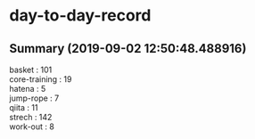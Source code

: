 # day-to-day-record  
## Summary  (2019-09-02 12:50:48.488916)  
basket : 101  
core-training : 19  
hatena : 5  
jump-rope : 7  
qiita : 11  
strech : 142  
work-out : 8  
